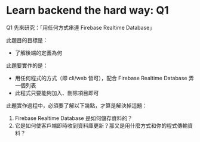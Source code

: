 # Learn backend the hard way: Q1

Q1 先來研究：「用任何方式串連 Firebase Realtime Database」

此題目的目標是：

- 了解後端的定義為何

此題要實作的是：

- 用任何程式的方式（即 cli/web 皆可），配合 Firebase Realtime Database 弄一個列表
- 此程式只要能夠加入、刪除項目即可

此題實作過程中，必須要了解以下幾點，才算是解決掉這題：

1. Firebase Realtime Database 是如何儲存資料的？
2. 它是如何使客戶端即時收到資料庫更新？那又是用什麼方式和你的程式傳輸資料？
